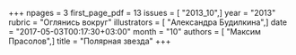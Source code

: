 +++
npages = 3
first_page_pdf = 13
issues = [ "2013_10",]
year = "2013"
rubric = "Оглянись вокруг"
illustrators = [ "Александра Будилкина",]
date = "2017-05-03T00:17:30+03:00"
month = "10"
authors = [ "Максим Прасолов",]
title = "Полярная звезда"
+++
